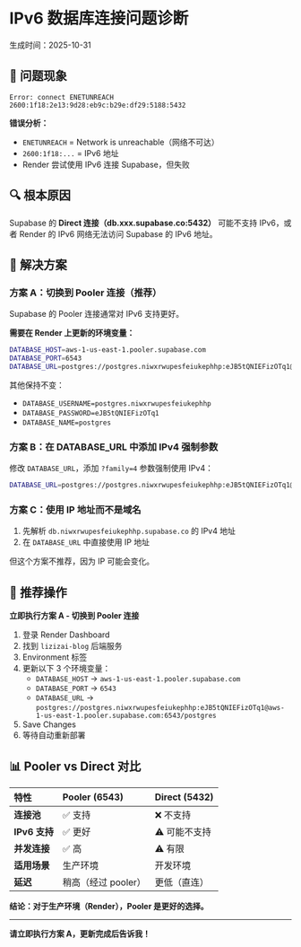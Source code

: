# IPv6 数据库连接问题诊断

生成时间：2025-10-31

## 🚨 问题现象

```
Error: connect ENETUNREACH 2600:1f18:2e13:9d28:eb9c:b29e:df29:5188:5432
```

**错误分析：**
- `ENETUNREACH` = Network is unreachable（网络不可达）
- `2600:1f18:...` = IPv6 地址
- Render 尝试使用 IPv6 连接 Supabase，但失败

## 🔍 根本原因

Supabase 的 **Direct 连接（db.xxx.supabase.co:5432）** 可能不支持 IPv6，或者 Render 的 IPv6 网络无法访问 Supabase 的 IPv6 地址。

## 🔧 解决方案

### **方案 A：切换到 Pooler 连接（推荐）**

Supabase 的 Pooler 连接通常对 IPv6 支持更好。

**需要在 Render 上更新的环境变量：**

```bash
DATABASE_HOST=aws-1-us-east-1.pooler.supabase.com
DATABASE_PORT=6543
DATABASE_URL=postgres://postgres.niwxrwupesfeiukephhp:eJB5tQNIEFizOTq1@aws-1-us-east-1.pooler.supabase.com:6543/postgres
```

其他保持不变：
- `DATABASE_USERNAME=postgres.niwxrwupesfeiukephhp`
- `DATABASE_PASSWORD=eJB5tQNIEFizOTq1`
- `DATABASE_NAME=postgres`

### **方案 B：在 DATABASE_URL 中添加 IPv4 强制参数**

修改 `DATABASE_URL`，添加 `?family=4` 参数强制使用 IPv4：

```bash
DATABASE_URL=postgres://postgres.niwxrwupesfeiukephhp:eJB5tQNIEFizOTq1@db.niwxrwupesfeiukephhp.supabase.co:5432/postgres?family=4
```

### **方案 C：使用 IP 地址而不是域名**

1. 先解析 `db.niwxrwupesfeiukephhp.supabase.co` 的 IPv4 地址
2. 在 `DATABASE_URL` 中直接使用 IP 地址

但这个方案不推荐，因为 IP 可能会变化。

## 🎯 推荐操作

**立即执行方案 A - 切换到 Pooler 连接**

1. 登录 Render Dashboard
2. 找到 `lizizai-blog` 后端服务
3. Environment 标签
4. 更新以下 3 个环境变量：
   - `DATABASE_HOST` → `aws-1-us-east-1.pooler.supabase.com`
   - `DATABASE_PORT` → `6543`
   - `DATABASE_URL` → `postgres://postgres.niwxrwupesfeiukephhp:eJB5tQNIEFizOTq1@aws-1-us-east-1.pooler.supabase.com:6543/postgres`
5. Save Changes
6. 等待自动重新部署

## 📊 Pooler vs Direct 对比

| 特性 | Pooler (6543) | Direct (5432) |
| :--- | :--- | :--- |
| **连接池** | ✅ 支持 | ❌ 不支持 |
| **IPv6 支持** | ✅ 更好 | ⚠️ 可能不支持 |
| **并发连接** | ✅ 高 | ⚠️ 有限 |
| **适用场景** | 生产环境 | 开发环境 |
| **延迟** | 稍高（经过 pooler） | 更低（直连） |

**结论：对于生产环境（Render），Pooler 是更好的选择。**

---

**请立即执行方案 A，更新完成后告诉我！**
